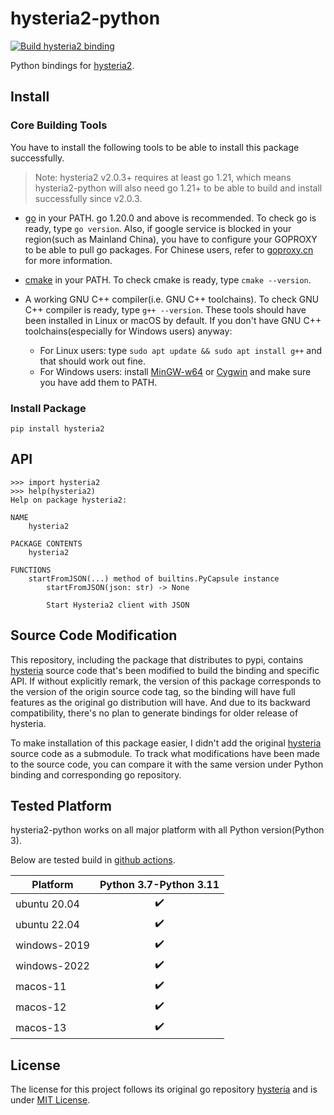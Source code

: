 # hysteria2-python

[![Build hysteria2 binding](https://github.com/LorenEteval/hysteria2-python/actions/workflows/wheels.yml/badge.svg?branch=main)](https://github.com/LorenEteval/hysteria2-python/actions/workflows/wheels.yml)

Python bindings for [hysteria2](https://github.com/apernet/hysteria).

## Install

### Core Building Tools

You have to install the following tools to be able to install this package successfully.

> Note: hysteria2 v2.0.3+ requires at least go 1.21, which means hysteria2-python will also
> need go 1.21+ to be able to build and install successfully since v2.0.3.

* [go](https://go.dev/doc/install) in your PATH. go 1.20.0 and above is recommended. To check go is ready,
  type `go version`. Also, if google service is blocked in your region(such as Mainland China), you have to configure
  your GOPROXY to be able to pull go packages. For Chinese users, refer to [goproxy.cn](https://goproxy.cn/) for more
  information.
* [cmake](https://cmake.org/download/) in your PATH. To check cmake is ready, type `cmake --version`.
* A working GNU C++ compiler(i.e. GNU C++ toolchains). To check GNU C++ compiler is ready, type `g++ --version`. These
  tools should have been installed in Linux or macOS by default. If you don't have GNU C++ toolchains(especially for
  Windows users) anyway:

    * For Linux users: type `sudo apt update && sudo apt install g++` and that should work out fine.
    * For Windows users: install [MinGW-w64](https://sourceforge.net/projects/mingw-w64/files/mingw-w64/)
      or [Cygwin](https://www.cygwin.com/) and make sure you have add them to PATH.

### Install Package

```
pip install hysteria2
```

## API

```pycon
>>> import hysteria2
>>> help(hysteria2) 
Help on package hysteria2:                                                                                                                                                                                    

NAME
    hysteria2

PACKAGE CONTENTS
    hysteria2

FUNCTIONS
    startFromJSON(...) method of builtins.PyCapsule instance
        startFromJSON(json: str) -> None

        Start Hysteria2 client with JSON
```

## Source Code Modification

This repository, including the package that distributes to pypi,
contains [hysteria](https://github.com/apernet/hysteria) source code that's been
modified to build the binding and specific API. If without explicitly remark, the version of this package corresponds to
the version of the origin source code tag, so the binding will have full features as the original go distribution will
have. And due to its backward compatibility, there's no plan to generate bindings for older release of hysteria.

To make installation of this package easier, I didn't add the original [hysteria](https://github.com/apernet/hysteria)
source code as a submodule. To track what modifications have been made to the source code, you can compare it with the
same version under Python binding and corresponding go repository.

## Tested Platform

hysteria2-python works on all major platform with all Python version(Python 3).

Below are tested build in [github actions](https://github.com/LorenEteval/hysteria2-python/actions).

| Platform     | Python 3.7-Python 3.11 |
|--------------|:----------------------:|
| ubuntu 20.04 |   :heavy_check_mark:   |
| ubuntu 22.04 |   :heavy_check_mark:   |
| windows-2019 |   :heavy_check_mark:   |
| windows-2022 |   :heavy_check_mark:   |
| macos-11     |   :heavy_check_mark:   |
| macos-12     |   :heavy_check_mark:   |
| macos-13     |   :heavy_check_mark:   |

## License

The license for this project follows its original go repository [hysteria](https://github.com/apernet/hysteria) and is
under [MIT License](https://github.com/LorenEteval/hysteria2-python/blob/main/LICENSE).
